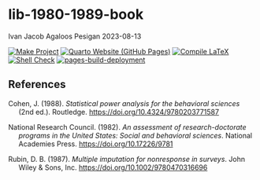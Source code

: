 lib-1980-1989-book
================
Ivan Jacob Agaloos Pesigan
2023-08-13

<!-- README.md is generated from .setup/readme/README.Rmd. Please edit that file -->
<!-- badges: start -->

[![Make
Project](https://github.com/ijapesigan/lib-1980-1989-book/actions/workflows/make.yml/badge.svg)](https://github.com/ijapesigan/lib-1980-1989-book/actions/workflows/make.yml)
[![Quarto Website (GitHub
Pages)](https://github.com/ijapesigan/lib-1980-1989-book/actions/workflows/quarto-gh-pages.yml/badge.svg)](https://github.com/ijapesigan/lib-1980-1989-book/actions/workflows/quarto-gh-pages.yml)
[![Compile
LaTeX](https://github.com/ijapesigan/lib-1980-1989-book/actions/workflows/latex.yml/badge.svg)](https://github.com/ijapesigan/lib-1980-1989-book/actions/workflows/latex.yml)
[![Shell
Check](https://github.com/ijapesigan/lib-1980-1989-book/actions/workflows/shellcheck.yml/badge.svg)](https://github.com/ijapesigan/lib-1980-1989-book/actions/workflows/shellcheck.yml)
[![pages-build-deployment](https://github.com/ijapesigan/lib-1980-1989-book/actions/workflows/pages/pages-build-deployment/badge.svg)](https://github.com/ijapesigan/lib-1980-1989-book/actions/workflows/pages/pages-build-deployment)
<!-- badges: end -->

## References

<div id="refs" class="references csl-bib-body hanging-indent"
line-spacing="2">

<div id="ref-Cohen-1988" class="csl-entry">

Cohen, J. (1988). *Statistical power analysis for the behavioral
sciences* (2nd ed.). Routledge. <https://doi.org/10.4324/9780203771587>

</div>

<div id="ref-NationalResearchCouncil-1982" class="csl-entry">

National Research Council. (1982). *An assessment of research-doctorate
programs in the United States: Social and behavioral sciences*. National
Academies Press. <https://doi.org/10.17226/9781>

</div>

<div id="ref-Rubin-1987" class="csl-entry">

Rubin, D. B. (1987). *Multiple imputation for nonresponse in surveys*.
John Wiley & Sons, Inc. <https://doi.org/10.1002/9780470316696>

</div>

</div>

